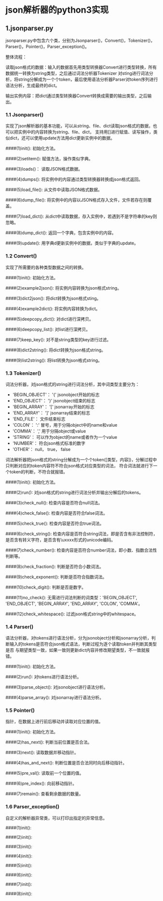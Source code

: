 # json解析器的python3实现
## 1.jsonparser.py
jsonparser.py中包含六个类，分别为Jsonparser()，Convert()，Tokenizer()，Parser()，Pointer()，Parser_exception()。

整体流程：
  
读取json格式的数据：输入的数据首先用类型转换器Convert进行类型转换，所有数据统一转换为string类型，之后通过词法分析器Tokenizer
对sting进行词法分析，将string分解成为一个个token，最后使用语法分析器Parser对token序列进行语法分析，生成最终的dict。

输出实例内容：把dict通过类型转换器Convert转换成需要的输出类型，之后输出。


### 1.1 Jsonparser()
实现了json解析器的基本功能，可以从string、file、dict读取json格式的数据，也可以把实例中的内容转换为string、file、dict， 
支持用[]进行赋值、读写操作，类似dict，还可以使用update方法用dict更新实例中的数据。

####(1)init():
初始化方法。

####(2)setitem():
赋值方法，操作类似字典。

####(3)loads()：
读取JSON格式数据。

####(4)dumps():
将实例中的内容通过类型转换器转换成json格式返回。

####(5)load_file():
从文件中读取JSON格式数据。

####(6)dump_file():
将实例中的内容以JSON格式存入文件，文件若存在则覆盖。

####(7)load_dict():
从dict中读取数据，存入实例中，若遇到不是字符串的key则忽略。

####(8)dump_dict():
返回一个字典，包含实例中的内容。

####(9)update():
用字典d更新实例中的数据，类似于字典的update。


### 1.2 Convert()
实现了所需要的各种类型数据之间的转换。

####(1)init():
初始化方法。

####(2)example2json():
将实例内容转换为json格式string。

####(3)dict2json():
将dict转换为json格式sting。

####(4)example2dict():
将实例内容转换为dict。

####(5)deepcopy_dict():
对dict进行深拷贝。

####(6)deepcopy_list():
对list进行深拷贝。

####(7)keep_key():
对不是string类型的key进行过滤。

####(8)dict2string():
将dict转换为json格式string。

####(9)list2string():
将list转换为json格式string。


### 1.3 Tokenizer()
词法分析器，对json格式的string进行词法分析，其中词类型主要分为：
- 'BEGIN_OBJECT'： '{' jsonobject开始的标志
- 'END_OBJECT'： '}' jsonobject结束的标志
- 'BEGIN_ARRAY'： '[' jsonarray开始的标志
- 'END_ARRAY'： ']' jsonarray结束的标志
- 'END_FILE'： 文件结束标志
- 'COLON'： ':' 冒号，用于分隔object中的name和value
- 'COMMA'： ',' 用于分隔object或value
- 'STRING'： 可以作为object的name或者作为一个value
- 'NUMBER'： 符合json格式标准的数字
- 'OTHER'： null， true， false

词法解析器把json格式的string分解成为一个个token([类型，内容])，分解过程中只判断对应的token内容符不符合json格式对应类型的词法，
符合词法就进行下一个token的判断，不符合就报错。

####(1)init():
初始化方法。

####(2)run():
对json格式的string进行词法分析并输出分解后的tokens。

####(3)check_null():
检查内容是否符合null词法。

####(4)check_false():
检查内容是否符合false词法。

####(5)check_true():
检查内容是否符合true词法。

####(6)check_string():
检查内容是否符合string词法，即是否含有非法控制符，是否含有转义字符，是否含有\uxxxx形式的unicode编码。

####(7)check_number():
检查内容是否符合number词法，即小数、指数合法性判断等。

####(8)check_fraction():
判断是否符合小数词法。

####(9)check_exponent():
判断是否符合指数词法。

####(10)check_digit():
判断是否是数字。

####(11)no_check():
无需进行词法判断的词类型：'BEGIN_OBJECT', 'END_OBJECT', 'BEGIN_ARRAY', 'END_ARRAY', 'COLON', 'COMMA'。

####(12)check_whitespace():
过滤json格式string中的whitespace。


### 1.4 Parser()
语法分析器，对tokens进行语法分析，分为jsonobject分析和jsonarray分析，判断输入的tokens是否符合json格式语法，判断过程为逐个读取token并判断其类型是否
与期望类型一致，如果一致则更新dict内容并修改期望类型，不一致就报错。

####(1)init():
初始化方法。

####(2)run():
对tokens进行语法分析。

####(3)parse_object():
对jsonobject进行语法分析。

####(4)parse_array():
对jsonarray进行语法分析。


### 1.5 Pointer()
指针，在数据上进行前后移动并读取对应位置的值。

####(1)init():
初始化方法。

####(2)has_next():
判断当前位置是否合法。

####(3)next():
读取数据并移动指针。

####(4)has_and_next():
判断位置是否合法同时向后移动指针。

####(5)pre_val():
读取前一个位置的值。

####(6)pre_index():
向前移动指针。

####(7)remain():
查看剩余数据的数量。


### 1.6 Parser_exception()
自定义的解析器异常类，可以打印出指定的异常信息。



####(1)init():


####(2)init():


####(3)init():


####(4)init():


####(5)init():


####(6)init():


####(7)init():


####(8)init():
